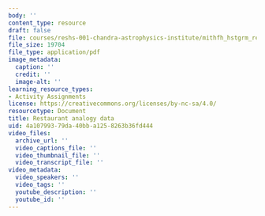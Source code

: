 ```yaml
---
body: ''
content_type: resource
draft: false
file: courses/reshs-001-chandra-astrophysics-institute/mithfh_hstgrm_rest_tmng.pdf
file_size: 19704
file_type: application/pdf
image_metadata:
  caption: ''
  credit: ''
  image-alt: ''
learning_resource_types:
- Activity Assignments
license: https://creativecommons.org/licenses/by-nc-sa/4.0/
resourcetype: Document
title: Restaurant analogy data
uid: 4a107993-79da-40bb-a125-8263b36fd444
video_files:
  archive_url: ''
  video_captions_file: ''
  video_thumbnail_file: ''
  video_transcript_file: ''
video_metadata:
  video_speakers: ''
  video_tags: ''
  youtube_description: ''
  youtube_id: ''
---
```

